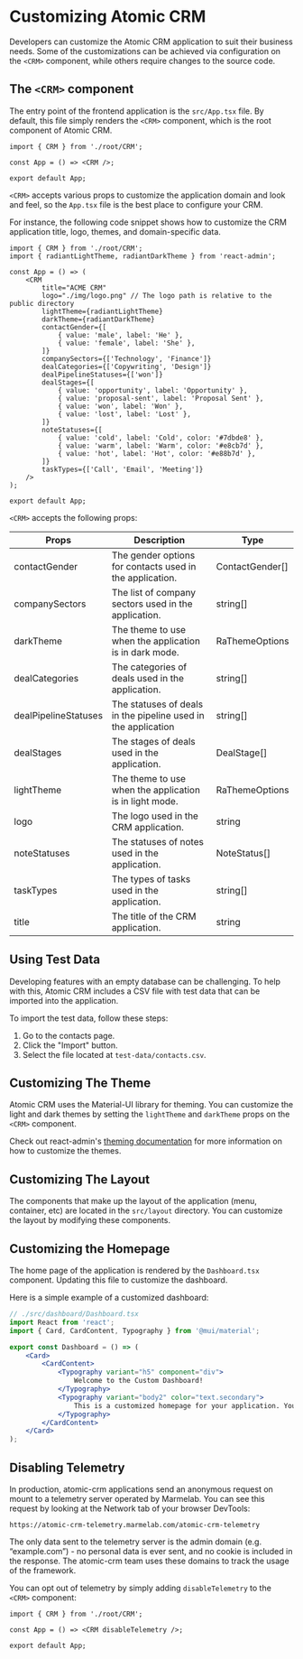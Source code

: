 # Customizing Atomic CRM

Developers can customize the Atomic CRM application to suit their business needs. Some of the customizations can be achieved via configuration on the `<CRM>` component, while others require changes to the source code.

## The `<CRM>` component

The entry point of the frontend application is the `src/App.tsx` file. By default, this file simply renders the `<CRM>` component, which is the root component of Atomic CRM.

```tsx
import { CRM } from './root/CRM';

const App = () => <CRM />;

export default App;
```

`<CRM>` accepts various props to customize the application domain and look and feel, so the `App.tsx` file is the best place to configure your CRM.

For instance, the following code snippet shows how to customize the CRM application title, logo, themes, and domain-specific data.

```tsx
import { CRM } from './root/CRM';
import { radiantLightTheme, radiantDarkTheme } from 'react-admin';

const App = () => (
    <CRM
        title="ACME CRM"
        logo="./img/logo.png" // The logo path is relative to the public directory
        lightTheme={radiantLightTheme}
        darkTheme={radiantDarkTheme}
        contactGender={[
            { value: 'male', label: 'He' },
            { value: 'female', label: 'She' },
        ]}
        companySectors={['Technology', 'Finance']}
        dealCategories={['Copywriting', 'Design']}
        dealPipelineStatuses={['won']}
        dealStages={[
            { value: 'opportunity', label: 'Opportunity' },
            { value: 'proposal-sent', label: 'Proposal Sent' },
            { value: 'won', label: 'Won' },
            { value: 'lost', label: 'Lost' },
        ]}
        noteStatuses={[
            { value: 'cold', label: 'Cold', color: '#7dbde8' },
            { value: 'warm', label: 'Warm', color: '#e8cb7d' },
            { value: 'hot', label: 'Hot', color: '#e88b7d' },
        ]}
        taskTypes={['Call', 'Email', 'Meeting']}
    />
);

export default App;
```

`<CRM>` accepts the following props:

| Props                 | Description                                                           | Type            |
|-----------------------|-----------------------------------------------------------------------|-----------------|
| contactGender         | The gender options for contacts used in the application.              | ContactGender[] |
| companySectors        | The list of company sectors used in the application.                  |  string[]       |
| darkTheme             | The theme to use when the application is in dark mode.                | RaThemeOptions  |
| dealCategories        | The categories of deals used in the application.                      | string[]        |
| dealPipelineStatuses  | The statuses of deals in the pipeline used in the application         | string[]        |
| dealStages            | The stages of deals used in the application.                          | DealStage[]     |
| lightTheme            | The theme to use when the application is in light mode.               | RaThemeOptions  |
| logo                  | The logo used in the CRM application.                                 | string          |
| noteStatuses          | The statuses of notes used in the application.                        | NoteStatus[]    |
| taskTypes             | The types of tasks used in the application.                           | string[]        |
| title                 | The title of the CRM application.                                     | string          |

## Using Test Data

Developing features with an empty database can be challenging. To help with this, Atomic CRM includes a CSV file with test data that can be imported into the application.

To import the test data, follow these steps:

1. Go to the contacts page.
2. Click the "Import" button.
3. Select the file located at `test-data/contacts.csv`.

## Customizing The Theme

Atomic CRM uses the Material-UI library for theming. You can customize the light and dark themes by setting the `lightTheme` and `darkTheme` props on the `<CRM>` component.

Check out react-admin's [theming documentation](https://marmelab.com/react-admin/Theming.html) for more information on how to customize the themes.

## Customizing The Layout

The components that make up the layout of the application (menu, container, etc) are located in the `src/layout` directory. You can customize the layout by modifying these components.

## Customizing the Homepage

The home page of the application is rendered by the `Dashboard.tsx` component. Updating this file to customize the dashboard.

Here is a simple example of a customized dashboard:

```jsx
// ./src/dashboard/Dashboard.tsx
import React from 'react';
import { Card, CardContent, Typography } from '@mui/material';

export const Dashboard = () => (
    <Card>
        <CardContent>
            <Typography variant="h5" component="div">
                Welcome to the Custom Dashboard!
            </Typography>
            <Typography variant="body2" color="text.secondary">
                This is a customized homepage for your application. You can add any components or content here to suit your needs.
            </Typography>
        </CardContent>
    </Card>
);
```

## Disabling Telemetry

In production, atomic-crm applications send an anonymous request on mount to a telemetry server operated by Marmelab. You can see this request by looking at the Network tab of your browser DevTools:

```
https://atomic-crm-telemetry.marmelab.com/atomic-crm-telemetry
```

The only data sent to the telemetry server is the admin domain (e.g. “example.com”) - no personal data is ever sent, and no cookie is included in the response. The atomic-crm team uses these domains to track the usage of the framework.

You can opt out of telemetry by simply adding `disableTelemetry` to the `<CRM>` component:

```tsx
import { CRM } from './root/CRM';

const App = () => <CRM disableTelemetry />;

export default App;
```